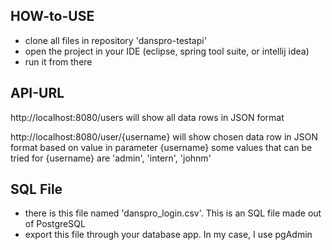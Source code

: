 ## HOW-to-USE
- clone all files in repository 'danspro-testapi'
- open the project in your IDE (eclipse, spring tool suite, or intellij idea)
- run it from there

## API-URL
http://localhost:8080/users will show all data rows in JSON format

http://localhost:8080/user/{username} will show chosen data row in JSON format based on value in parameter {username}
some values that can be tried for {username} are 'admin', 'intern', 'johnm'

## SQL File
- there is this file named 'danspro_login.csv'. This is an SQL file made out of PostgreSQL
- export this file through your database app. In my case, I use pgAdmin